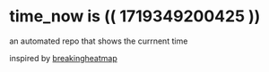 # time_now is (( 1719349200425 ))

an automated repo that shows the currnent time

inspired by [breakingheatmap](https://github.com/breakingheatmap/breakingheatmap)